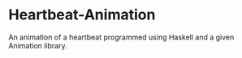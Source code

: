 # Heartbeat-Animation
An animation of a heartbeat programmed using Haskell and a given Animation library.
